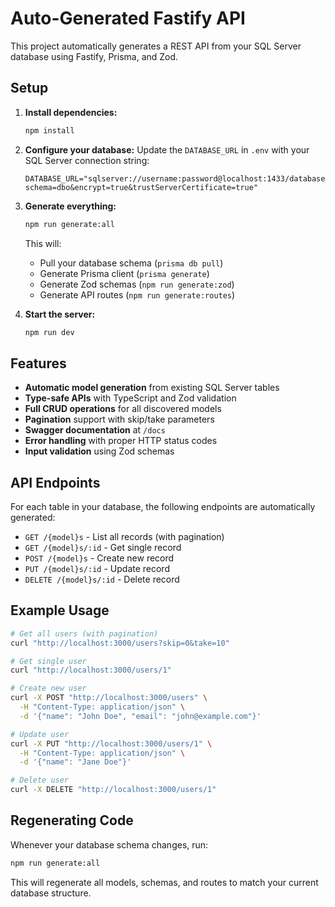 # Auto-Generated Fastify API

This project automatically generates a REST API from your SQL Server database using Fastify, Prisma, and Zod.

## Setup

1. **Install dependencies:**
   ```bash
   npm install
   ```

2. **Configure your database:**
   Update the `DATABASE_URL` in `.env` with your SQL Server connection string:
   ```
   DATABASE_URL="sqlserver://username:password@localhost:1433/database_name?schema=dbo&encrypt=true&trustServerCertificate=true"
   ```

3. **Generate everything:**
   ```bash
   npm run generate:all
   ```
   This will:
   - Pull your database schema (`prisma db pull`)
   - Generate Prisma client (`prisma generate`)
   - Generate Zod schemas (`npm run generate:zod`)
   - Generate API routes (`npm run generate:routes`)

4. **Start the server:**
   ```bash
   npm run dev
   ```

## Features

- **Automatic model generation** from existing SQL Server tables
- **Type-safe APIs** with TypeScript and Zod validation
- **Full CRUD operations** for all discovered models
- **Pagination** support with skip/take parameters
- **Swagger documentation** at `/docs`
- **Error handling** with proper HTTP status codes
- **Input validation** using Zod schemas

## API Endpoints

For each table in your database, the following endpoints are automatically generated:

- `GET /{model}s` - List all records (with pagination)
- `GET /{model}s/:id` - Get single record
- `POST /{model}s` - Create new record
- `PUT /{model}s/:id` - Update record
- `DELETE /{model}s/:id` - Delete record

## Example Usage

```bash
# Get all users (with pagination)
curl "http://localhost:3000/users?skip=0&take=10"

# Get single user
curl "http://localhost:3000/users/1"

# Create new user
curl -X POST "http://localhost:3000/users" \
  -H "Content-Type: application/json" \
  -d '{"name": "John Doe", "email": "john@example.com"}'

# Update user
curl -X PUT "http://localhost:3000/users/1" \
  -H "Content-Type: application/json" \
  -d '{"name": "Jane Doe"}'

# Delete user
curl -X DELETE "http://localhost:3000/users/1"
```

## Regenerating Code

Whenever your database schema changes, run:

```bash
npm run generate:all
```

This will regenerate all models, schemas, and routes to match your current database structure.
